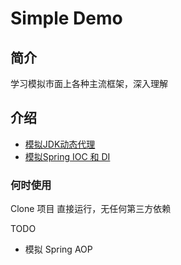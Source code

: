 # Simple Demo

## 简介
学习模拟市面上各种主流框架，深入理解
## 介绍

- [模拟JDK动态代理](https://github.com/mrRatel/simple-demo/tree/master/simple-jdk-proxy)
- [模拟Spring IOC 和 DI](https://github.com/mrRatel/simple-demo/tree/master/simple-spring)

### 何时使用

Clone 项目 直接运行，无任何第三方依赖

TODO

- 模拟 Spring AOP

### 

